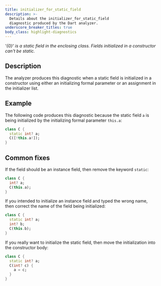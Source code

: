 ```yaml
---
title: initializer_for_static_field
description: >-
  Details about the initializer_for_static_field
  diagnostic produced by the Dart analyzer.
underscore_breaker_titles: true
body_class: highlight-diagnostics
---
```


_'{0}' is a static field in the enclosing class. Fields initialized in a
constructor can't be static._

## Description

The analyzer produces this diagnostic when a static field is initialized
in a constructor using either an initializing formal parameter or an
assignment in the initializer list.

## Example

The following code produces this diagnostic because the static field `a`
is being initialized by the initializing formal parameter `this.a`:

```dart
class C {
  static int? a;
  C([!this.a!]);
}
```

## Common fixes

If the field should be an instance field, then remove the keyword `static`:

```dart
class C {
  int? a;
  C(this.a);
}
```

If you intended to initialize an instance field and typed the wrong name,
then correct the name of the field being initialized:

```dart
class C {
  static int? a;
  int? b;
  C(this.b);
}
```

If you really want to initialize the static field, then move the
initialization into the constructor body:

```dart
class C {
  static int? a;
  C(int? c) {
    a = c;
  }
}
```

